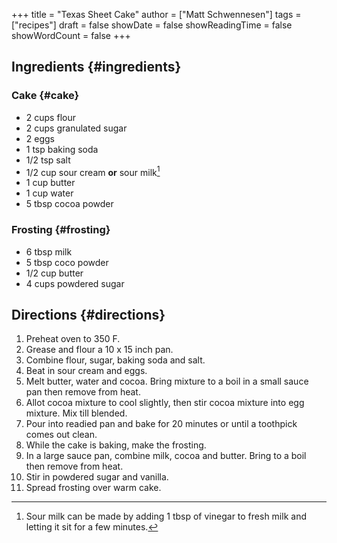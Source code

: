 +++
title = "Texas Sheet Cake"
author = ["Matt Schwennesen"]
tags = ["recipes"]
draft = false
showDate = false
showReadingTime = false
showWordCount = false
+++

## Ingredients {#ingredients}


### Cake {#cake}

-   2 cups flour
-   2 cups granulated sugar
-   2 eggs
-   1 tsp baking soda
-   1/2 tsp salt
-   1/2 cup sour cream **or** sour milk[^fn:1]
-   1 cup butter
-   1 cup water
-   5 tbsp cocoa powder


### Frosting {#frosting}

-   6 tbsp milk
-   5 tbsp coco powder
-   1/2 cup butter
-   4 cups powdered sugar


## Directions {#directions}

1.  Preheat oven to 350 F.
2.  Grease and flour a 10 x 15 inch pan.
3.  Combine flour, sugar, baking soda and salt.
4.  Beat in sour cream and eggs.
5.  Melt butter, water and cocoa. Bring mixture to a boil in a small sauce pan
    then remove from heat.
6.  Allot cocoa mixture to cool slightly, then stir cocoa mixture into egg
    mixture. Mix till blended.
7.  Pour into readied pan and bake for 20 minutes or until a toothpick comes out
    clean.
8.  While the cake is baking, make the frosting.
9.  In a large sauce pan, combine milk, cocoa and butter. Bring to a boil then
    remove from heat.
10. Stir in powdered sugar and vanilla.
11. Spread frosting over warm cake.

[^fn:1]: Sour milk can be made by adding 1 tbsp of vinegar to fresh milk and
    letting it sit for a few minutes.